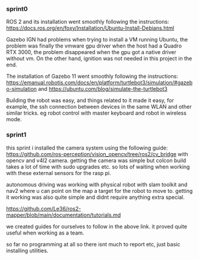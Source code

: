 ### sprint0

ROS 2 and its installation went smoothly following the instructions: https://docs.ros.org/en/foxy/Installation/Ubuntu-Install-Debians.html

Gazebo IGN had problems when trying to install a VM running Ubuntu, the problem was finally the vmware gpu driver when the host had a Quadro RTX 3000, the problem disappeared when the gpu got a native driver without vm. On the other hand, ignition was not needed in this project in the end.

The installation of Gazebo 11 went smoothly following the instructions: https://emanual.robotis.com/docs/en/platform/turtlebot3/simulation/#gazebo-simulation and https://ubuntu.com/blog/simulate-the-turtlebot3

Building the robot was easy, and things related to it made it easy, for example, the ssh connection between devices in the same WLAN and other similar tricks. eg robot control with master keyboard and robot in wireless mode.


### sprint1

this sprint i installed the camera system using the following guide:
https://github.com/ros-perception/vision_opencv/tree/ros2/cv_bridge
with opencv and v4l2 camera. getting the camera was simple but colcon build takes a lot of time with sudo upgrades etc. so lots of waiting when working with these external sensors for the rasp pi.

autonomous driving was working with physical robot with slam toolkit and nav2 where u can point on the map a target for the robot to move to. getting it working was also quite simple and didnt require anything extra special.

https://github.com/Le36/ros2-mapper/blob/main/documentation/tutorials.md

we created guides for ourselves to follow in the above link. it proved quite useful when working as a team.

so far no programming at all so there isnt much to report etc, just basic installing utilities.
